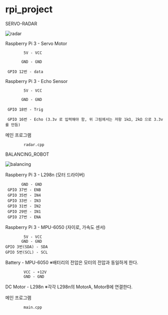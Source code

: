 # rpi_project

SERVO-RADAR

![radar](https://user-images.githubusercontent.com/23645514/47135089-06057000-d2ea-11e8-81b7-8ce27ef3593c.jpg)

Raspberry Pi 3 - Servo Motor

            5V - VCC
            
           GND - GND
           
     GPIO 12번 - data
     
     
Raspberry Pi 3 - Echo Sensor

            5V - VCC
            
           GND - GND
           
     GPIO 18번 - Trig
     
     GPIO 16번 - Echo (3.3v 로 입력해야 함, 위 그림에서는 저항 1kΩ, 2kΩ 으로 3.3v 를 만듬)
     
     
     
메인 프로그램

            radar.cpp
 
 
 
 
 
 
 
 
 
BALANCING_ROBOT

![balancing](https://user-images.githubusercontent.com/23645514/47135091-06057000-d2ea-11e8-83de-bee8aba274ea.jpg)

Raspberry Pi 3 - L298n (모터 드라이버)
           
           GND - GND
     GPIO 37번 - ENB
     GPIO 35번 - IN4
     GPIO 33번 - IN3
     GPIO 31번 - IN2
     GPIO 29번 - IN1
     GPIO 27번 - ENA
     
Raspberry Pi 3 - MPU-6050 (자이로, 가속도 센서)
            
            5V - VCC
           GND - GND
    GPIO 3번(SDA) - SDA
    GPIO 5번(SCL) - SCL
 
Battery - MPU-6050
※배터리의 전압은 모터의 전압과 동일하게 한다.
   
            VCC - +12V
            GND - GND
    
DC Motor - L298n
※각각 L298n의 MotorA, MotorB에 연결한다.

메인 프로그램

            main.cpp

